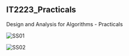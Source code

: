 ## IT2223_Practicals

Design and Analysis for Algorithms - Practicals


![SS01](https://github.com/user-attachments/assets/9498567f-3482-4f38-9063-e80096d312b4)



![SS02](https://github.com/user-attachments/assets/c6fedb70-f485-4063-a728-55ae04dc463d)
